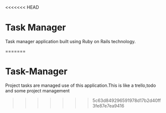 <<<<<<< HEAD
# Task Manager
Task manager application built using Ruby on Rails technology.

=======
# Task-Manager
Project tasks are managed use of this application.This is like a trello,todo and some project management 
>>>>>>> 5c63d849296591978d17b2d40ff3fe87e7ea9416
